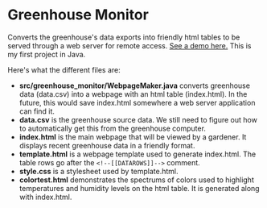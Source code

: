 # Greenhouse Monitor
Converts the greenhouse's data exports into friendly html tables to be served through a web server for remote access. [See a demo here.](https://rose.systems/greenhouse-monitor/) This is my first project in Java.

Here's what the different files are:

- **src/greenhouse_monitor/WebpageMaker.java** converts greenhouse data (data.csv) into a webpage with an html table (index.html). In the future, this would save index.html somewhere a web server application can find it.
- **data.csv** is the greenhouse source data. We still need to figure out how to automatically get this from the greenhouse computer.
- **index.html** is the main webpage that will be viewed by a gardener. It displays recent greenhouse data in a friendly format.
- **template.html** is a webpage template used to generate index.html. The table rows go after the `<!--[[DATAROWS]]-->` comment.
- **style.css** is a stylesheet used by template.html.
- **colortest.html** demonstrates the spectrums of colors used to highlight temperatures and humidity levels on the html table. It is generated along with index.html.
